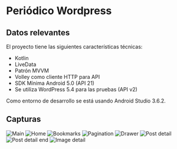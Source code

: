 # Periódico Wordpress
## Datos relevantes
El proyecto tiene las siguientes características técnicas:
* Kotlin
* LiveData
* Patrón MVVM
* Volley como cliente HTTP para API
* SDK Mínima Android 5.0 (API 21)
* Se utiliza WordPress 5.4 para las pruebas (API v2)

Como entorno de desarrollo se está usando Android Studio 3.6.2.


## Capturas

![Main](screenshots/main.png)
![Home](screenshots/home.png)
![Bookmarks](screenshots/bookmarks.png)
![Pagination](screenshots/pagination.png)
![Drawer](screenshots/drawer.png)
![Post detail](screenshots/postDetail.png)
![Post detail end](screenshots/postDetailEnd.png)
![Image detail](screenshots/imageDetail.png)